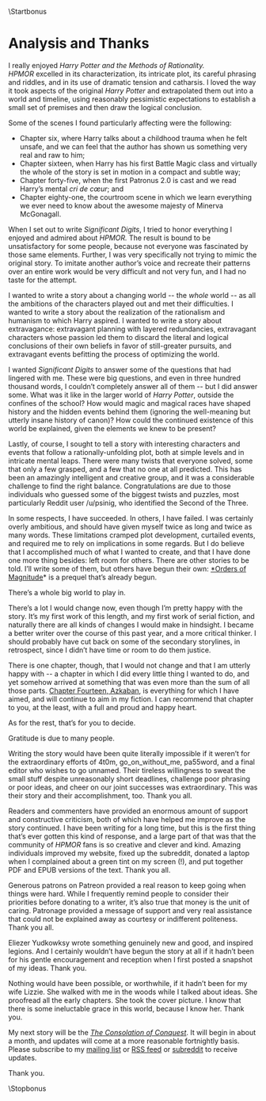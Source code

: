 ﻿\Startbonus

Analysis and Thanks
======================

I really enjoyed *Harry Potter and the Methods of Rationality. HPMOR* excelled in its characterization, its intricate plot, its careful phrasing and riddles, and in its use of dramatic tension and catharsis. I loved the way it took aspects of the original *Harry Potter* and extrapolated them out into a world and timeline, using reasonably pessimistic expectations to establish a small set of premises and then draw the logical conclusion.

Some of the scenes I found particularly affecting were the following:

- Chapter six, where Harry talks about a childhood trauma when he felt unsafe, and we can feel that the author has shown us something very real and raw to him;
- Chapter sixteen, when Harry has his first Battle Magic class and virtually the whole of the story is set in motion in a compact and subtle way;
- Chapter forty-five, when the first Patronus 2.0 is cast and we read Harry’s mental *cri de cœur*; and
- Chapter eighty-one, the courtroom scene in which we learn everything we ever need to know about the awesome majesty of Minerva McGonagall.

When I set out to write *Significant Digits*, I tried to honor everything I enjoyed and admired about *HPMOR.* The result is bound to be unsatisfactory for some people, because not everyone was fascinated by those same elements. Further, I was very specifically not trying to mimic the original story. To imitate another author’s voice and recreate their patterns over an entire work would be very difficult and not very fun, and I had no taste for the attempt.

I wanted to write a story about a changing world -- the *whole* world -- as all the ambitions of the characters played out and met their difficulties. I wanted to write a story about the realization of the rationalism and humanism to which Harry aspired. I wanted to write a story about extravagance: extravagant planning with layered redundancies, extravagant characters whose passion led them to discard the literal and logical conclusions of their own beliefs in favor of still-greater pursuits, and extravagant events befitting the process of optimizing the world.

I wanted *Significant Digits* to answer some of the questions that had lingered with me. These were big questions, and even in three hundred thousand words, I couldn’t completely answer all of them -- but I did answer some. What was it like in the larger world of *Harry Potter*, outside the confines of the school? How would magic and magical races have shaped history and the hidden events behind them (ignoring the well-meaning but utterly insane history of canon)? How could the continued existence of this world be explained, given the elements we knew to be present?

Lastly, of course, I sought to tell a story with interesting characters and events that follow a rationally-unfolding plot, both at simple levels and in intricate mental leaps. There were many twists that everyone solved, some that only a few grasped, and a few that no one at all predicted. This has been an amazingly intelligent and creative group, and it was a considerable challenge to find the right balance. Congratulations are due to those individuals who guessed some of the biggest twists and puzzles, most particularly Reddit user /u/psinig, who identified the Second of the Three.

In some respects, I have succeeded. In others, I have failed. I was certainly overly ambitious, and should have given myself twice as long and twice as many words. These limitations cramped plot development, curtailed events, and required me to rely on implications in some regards. But I do believe that I accomplished much of what I wanted to create, and that I have done one more thing besides: left room for others. There are other stories to be told. I’ll write some of them, but others have begun their own: [*Orders of Magnitude](http://www.2pih.com/)* is a prequel that’s already begun.

There’s a whole big world to play in.

There’s a lot I would change now, even though I’m pretty happy with the story. It’s my first work of this length, and my first work of serial fiction, and naturally there are all kinds of changes I would make in hindsight. I became a better writer over the course of this past year, and a more critical thinker. I should probably have cut back on some of the secondary storylines, in retrospect, since I didn’t have time or room to do them justice.

There is one chapter, though, that I would not change and that I am utterly happy with -- a chapter in which I did every little thing I wanted to do, and yet somehow arrived at something that was even more than the sum of all those parts. [Chapter Fourteen, Azkaban](http://www.anarchyishyperbole.com/2015/07/significant-digits-chapter-fourteen.html), is everything for which I have aimed, and will continue to aim in my fiction. I can recommend that chapter to you, at the least, with a full and proud and happy heart.

As for the rest, that’s for you to decide.

Gratitude is due to many people.

Writing the story would have been quite literally impossible if it weren’t for the extraordinary efforts of 4t0m, go\_on\_without\_me, pa55word, and a final editor who wishes to go unnamed. Their tireless willingness to sweat the small stuff despite unreasonably short deadlines, challenge poor phrasing or poor ideas, and cheer on our joint successes was extraordinary. This was their story and their accomplishment, too. Thank you all.

Readers and commenters have provided an enormous amount of support and constructive criticism, both of which have helped me improve as the story continued. I have been writing for a long time, but this is the first thing that’s ever gotten this kind of response, and a large part of that was that the community of *HPMOR* fans is so creative and clever and kind. Amazing individuals improved my website, fixed up the subreddit, donated a laptop when I complained about a green tint on my screen (!), and put together PDF and EPUB versions of the text. Thank you all.

Generous patrons on Patreon provided a real reason to keep going when things were hard. While I frequently remind people to consider their priorities before donating to a writer, it’s also true that money is the unit of caring. Patronage provided a message of support and very real assistance that could not be explained away as courtesy or indifferent politeness. Thank you all.

Eliezer Yudkowksy wrote something genuinely new and good, and inspired legions. And I certainly wouldn’t have begun the story at all if it hadn’t been for his gentle encouragement and reception when I first posted a snapshot of my ideas. Thank you.

Nothing would have been possible, or worthwhile, if it hadn’t been for my wife Lizzie. She walked with me in the woods while I talked about ideas. She proofread all the early chapters. She took the cover picture. I know that there is some ineluctable grace in this world, because I know her. Thank you.

My next story will be the [*The* *Consolation of Conquest*](http://www.anarchyishyperbole.com/p/conquest.html). It will begin in about a month, and updates will come at a more reasonable fortnightly basis. Please subscribe to my [mailing list](http://eepurl.com/bLNHdz) or [RSS feed](http://www.anarchyishyperbole.com/feeds/posts/default) or [subreddit](https://www.reddit.com/r/AiH) to receive updates.

Thank you.

\Stopbonus